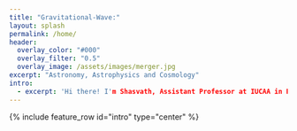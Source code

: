 ```yaml
---
title: "Gravitational-Wave:"
layout: splash
permalink: /home/
header:
  overlay_color: "#000"
  overlay_filter: "0.5"
  overlay_image: /assets/images/merger.jpg
excerpt: "Astronomy, Astrophysics and Cosmology"
intro: 
  - excerpt: 'Hi there! I'm Shasvath, Assistant Professor at IUCAA in Pune, India. Welcome to my personal website! Here you will find details about my research, most of which concerns gravitational-wave (GW) astronomy, with a special focus on how GWs can inform and enrich other topics in astrophysics, cosmology and fundamental physics. Click on the tabs above to know more.'
---
```


{% include feature_row id="intro" type="center" %}

